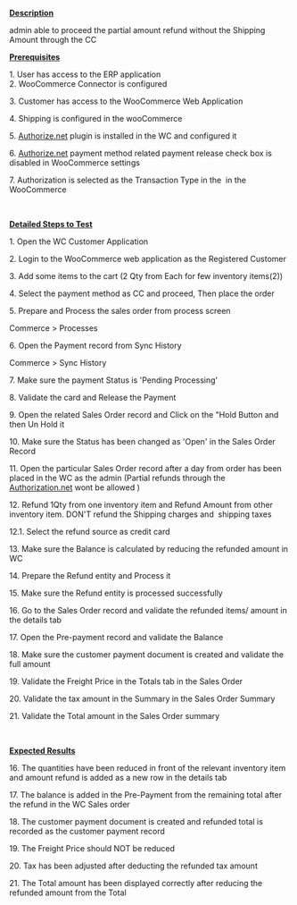 
<p><u><strong>Description</strong></u></p>
<p>admin able to proceed the partial amount refund without the Shipping Amount through the CC</p>
<p><u><strong>Prerequisites</strong></u></p>
<p>1. User has access to the ERP application<br />2. WooCommerce Connector is configured</p>
<p>3. Customer has access to the WooCommerce Web Application</p>
<p>4. Shipping is configured in the wooCommerce</p>
<p>5.&nbsp;<a class="external-link" href="http://authorize.net/" rel="nofollow">Authorize.net</a>&nbsp;plugin is installed in the WC and configured it</p>
<p>6.&nbsp;<a class="external-link" href="http://authorize.net/" rel="nofollow">Authorize.net</a>&nbsp;payment method related payment release check box is disabled in WooCommerce settings</p>
<p>7. Authorization is selected as the Transaction Type in the&nbsp; in the WooCommerce&nbsp;</p>
<p>&nbsp;</p>
<p><u><strong>Detailed Steps to Test</strong></u></p>
<p>1. Open the WC Customer Application</p>
<p>2. Login to the WooCommerce web application as the Registered Customer</p>
<p>3. Add some items to the cart (2 Qty from Each for few inventory items(2))</p>
<p>4. Select the payment method as CC and proceed, Then place the order</p>
<p>5. Prepare and Process the sales order from process screen</p>
<p>Commerce &gt; Processes</p>
<p>6. Open the Payment record from Sync History</p>
<p>Commerce &gt; Sync History</p>
<p>7. Make sure the payment Status is 'Pending Processing'</p>
<p>8. Validate the card and Release the Payment</p>
<p>9. Open the related Sales Order record and Click on the &quot;Hold Button and then Un Hold it</p>
<p>10. Make sure the Status has been changed as 'Open' in the Sales Order Record</p>
<p>11. Open the particular Sales Order record after a day from order has been placed in the WC as the admin (Partial refunds through the <a href="http://Authorization.net">Authorization.net</a> wont be allowed )</p>
<p>12. Refund 1Qty from one inventory item and Refund Amount from other inventory item. DON'T refund the Shipping charges and&nbsp; shipping taxes</p>
<p>12.1. Select the refund source as credit card</p>
<p>13. Make sure the Balance is calculated by reducing the refunded amount in WC</p>
<p>14. Prepare the Refund entity and Process it</p>
<p>15. Make sure the Refund entity is processed successfully</p>
<p>16. Go to the Sales Order record and validate the refunded items/ amount in the details tab</p>
<p>17. Open the Pre-payment record and validate the Balance</p>
<p>18. Make sure the customer payment document is created and validate the full amount</p>
<p>19. Validate the Freight Price in the Totals tab in the Sales Order</p>
<p>20. Validate the tax amount in the Summary in the Sales Order Summary</p>
<p>21. Validate the Total amount in the Sales Order summary</p>
<p>&nbsp;</p>
<p><u><strong>Expected Results</strong></u></p>
<p>16. The quantities have been reduced in front of the relevant inventory item and amount refund is added as a new row in the details tab</p>
<p>17. The balance is added in the Pre-Payment from the remaining total after the refund in the WC Sales order</p>
<p>18. The customer payment document is created and refunded total is recorded as the customer payment record</p>
<p>19. The&nbsp;Freight Price should NOT be reduced</p>
<p>20. Tax has been adjusted after deducting the refunded tax amount</p>
<p>21. The Total amount has been displayed correctly after reducing the refunded amount from the Total</p>
